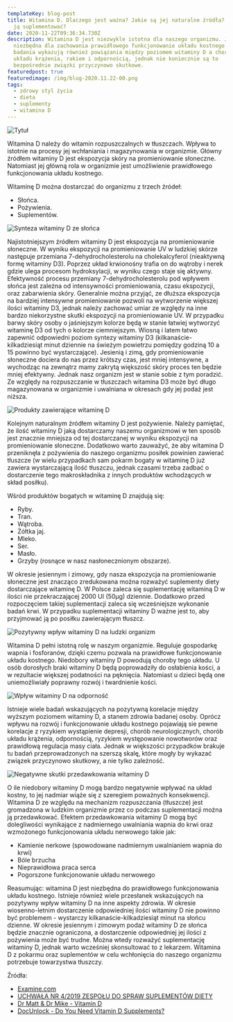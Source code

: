 ```yaml
---
templateKey: blog-post
title: Witamina D. Dlaczego jest ważna? Jakie są jej naturalne źródła? Czy warto
  ją suplementować?
date: 2020-11-22T09:36:34.730Z
description: Witamina D jest niezwykle istotna dla naszego organizmu. Jest
  niezbędna dla zachowania prawidłowego funkcjonowanie układu kostnego. Niektóre
  badania wykazują również powiązania między poziomem witaminy D a chorobami
  układu krążenia, rakiem i odpornością, jednak nie koniecznie są to
  bezpośrednie związki przyczynowo skutkowe.
featuredpost: true
featuredimage: /img/blog-2020.11.22-00.png
tags:
  - zdrowy styl życia
  - dieta
  - suplementy
  - witamina D
---
```

![Tytuł](../008%20-%20vit%20d/exports/blog-2020.11.22-00.png "Tytuł")

Witamina D należy do witamin rozpuszczalnych w tłuszczach. Wpływa to istotnie na procesy jej wchłaniania i magazynowania w organizmie. Główny źródłem witaminy D jest ekspozycja skóry na promieniowanie słoneczne. Natomiast jej główną rola w organizmie jest umożliwienie prawidłowego funkcjonowania układu kostnego.

Witaminę D można dostarczać do organizmu z trzech źródeł:

* Słońca.
* Pożywienia.
* Suplementów.

![Synteza witaminy D ze słońca](../008%20-%20vit%20d/exports/blog-2020.11.22-01.png "Synteza witaminy D ze słońca")

Najistotniejszym źródłem witaminy D jest ekspozycja na promieniowanie słoneczne. W wyniku ekspozycji na promieniowanie UV w ludzkiej skórze następuje przemiana 7-dehydrocholesterolu na cholekalcyferol (nieaktywną formę witaminy D3). Poprzez układ krwionośny trafia on do wątroby i nerek gdzie ulega procesom hydroksylacji, w wyniku czego staje się aktywny. Efektywność procesu przemiany 7-dehydrocholesterolu pod wpływem słońca jest zależna od intensywności promieniowania, czasu ekspozycji, oraz zabarwienia skóry. Generalnie można przyjąć, ze dłuższa ekspozycja na bardziej intensywne promieniowanie pozwoli na wytworzenie większej ilości witaminy D3, jednak należy zachować umiar ze względy na inne bardzo niekorzystne skutki ekspozycji na promieniowanie UV. W przypadku barwy skóry osoby o jaśniejszym kolorze będą w stanie łatwiej wytworzyć witaminę D3 od tych o kolorze ciemniejszym. Wiosną i latem łatwo zapewnić odpowiedni poziom syntezy witaminy D3 (kilkanaście-kilkadziesiąt minut dziennie na świeżym powietrzu pomiędzy godziną 10 a 15 powinno być wystarczające). Jesienią i zimą, gdy promieniowanie słoneczne dociera do nas przez krótszy czas, jest mniej intensywne, a wychodząc na zewnątrz mamy zakrytą większość skóry proces ten będzie mniej efektywny. Jednak nasz organizm jest w stanie sobie z tym poradzić. Ze względy na rozpuszczanie w tłuszczach witamina D3 może być długo magazynowana w organizmie i uwalniana w okresach gdy jej podaż jest niższa.

![Produkty zawierające witaminę D](../008%20-%20vit%20d/exports/blog-2020.11.22-02.png "Produkty zawierające witaminę D")

Kolejnym naturalnym źródłem witaminy D jest pożywienie. Należy pamiętać, że ilość witaminy D jaką dostarczamy naszemu organizmowi w ten sposób jest znacznie mniejsza od tej dostarczanej w wyniku ekspozycji na promieniowanie słoneczne. Dodatkowo warto zauważyć, że aby witamina D przeniknęła z pożywienia do naszego organizmu posiłek powinien zawierać tłuszcze (w wielu przypadkach sam pokarm bogaty w witaminę D już zawiera wystarczającą ilość tłuszczu, jednak czasami trzeba zadbać o dostarczenie tego makroskładnika z innych produktów wchodzących w skład posiłku).

Wśród produktów bogatych w witaminę D znajdują się:

* Ryby.
* Tran.
* Wątroba.
* Żółtka jaj.
* Mleko.
* Ser.
* Masło.
* Grzyby (rosnące w nasz nasłonecznionym obszarze).

W okresie jesiennym i zimowy, gdy nasza ekspozycja na promieniowanie słoneczne jest znacząco zredukowana można rozważyć suplementy diety dostarczające witaminę D. W Polsce zaleca się suplementację witaminą D w ilości nie przekraczającej 2000 UI (50µg) dziennie. Dodatkowo przed rozpoczęciem takiej suplementacji zaleca się wcześniejsze wykonanie badań krwi. W przypadku suplementacji witaminy D ważne jest to, aby przyjmować ją po posiłku zawierającym tłuszcz.

![Pozytywny wpływ witaminy D na ludzki organizm](../008%20-%20vit%20d/exports/blog-2020.11.22-03.png "Pozytywny wpływ witaminy D na ludzki organizm")

Witamina D pełni istotną rolę w naszym organizmie. Reguluje gospodarkę wapnia i fosforanów, dzięki czemu pozwala na prawidłowe funkcjonowanie układu kostnego. Niedobory witaminy D powodują choroby tego układu. U osób dorosłych braki witaminy D będą poprowadziły do osłabienia kości, a w rezultacie większej podatności na pęknięcia. Natomiast u dzieci będą one uniemożliwiały poprawny rozwój i twardnienie kości.

![Wpływ witaminy D na odporność](../008%20-%20vit%20d/exports/blog-2020.11.22-04.png "Wpływ witaminy D na odporność")

Istnieje wiele badań wskazujących na pozytywną korelacje między wyższym poziomem witaminy D, a stanem zdrowia badanej osoby. Oprócz wpływu na rozwój i funkcjonowanie układu kostnego pojawiają sie pewne korelacje z ryzykiem wystąpienie depresji, chorób neurologicznych, chorób układu krążenia, odpornością, ryzykiem występowanie nowotworów oraz prawidłową regulacja masy ciała. Jednak w większości przypadków brakuje tu badań przeprowadzonych na szerszą skalę, które mogły by wykazać związek przyczynowo skutkowy, a nie tylko zależność.

![Negatywne skutki przedawkowania witaminy D](../008%20-%20vit%20d/exports/blog-2020.11.22-05.png "Negatywne skutki przedawkowania witaminy D")

O ile niedobory witaminy D mogą bardzo negatywnie wpływać na układ kostny, to jej nadmiar wiąże się z szeregiem poważnych konsekwencji. Witamina D ze względu na mechanizm rozpuszczania (tłuszcze) jest gromadzona w ludzkim organizmie przez co podczas suplementacji można ją przedawkować. Efektem przedawkowania witaminy D mogą być dolegliwości wynikające z nadmiernego uwalniania wapnia do krwi oraz wzmożonego funkcjonowania układu nerwowego takie jak:

* Kamienie nerkowe (spowodowane nadmiernym uwalnianiem wapnia do krwi)
* Bóle brzucha
* Nieprawidłowa praca serca
* Pogorszone funkcjonowanie układu nerwowego

Reasumując: witamina D jest niezbędna do prawidłowego funkcjonowania układu kostnego. Istnieje również wiele przesłanek wskazujących na pozytywny wpływ witaminy D na inne aspekty zdrowia. W okresie wiosenno-letnim dostarczenie odpowiedniej ilości witaminy D nie powinno być problemem - wystarczy kilkanaście-kilkadziesiąt minut na słońcu dzienne. W okresie jesiennym i zimowym podaż witaminy D ze słońca będzie znacznie ograniczona, a dostarczenie odpowiedniej jej ilości z  pożywienia może być trudne. Można wtedy rozważyć suplementację witaminy D, jednak warto wcześniej skonsultować to z lekarzem. Witamina D z pokarmu oraz suplementów w celu wchłonięcia do naszego organizmu potrzebuje towarzystwa tłuszczy.

Źródła:

* [Examine.com](https://examine.com/nutrition/the-truth-about-vitamin-d/)
* [UCHWAŁA NR 4/2019 ZESPOŁU DO SPRAW SUPLEMENTÓW DIETY](https://gis.gov.pl/wp-content/uploads/2019/06/Ucha%C5%82wa-4_2019-witamina-D-1.pdf)
* [Dr Matt & Dr Mike - Vitamin D](https://www.youtube.com/watch?v=eVFICYDjReE)
* [DocUnlock - Do You Need Vitamin D Supplements?](https://www.youtube.com/watch?v=tKd4XPaUQoU)